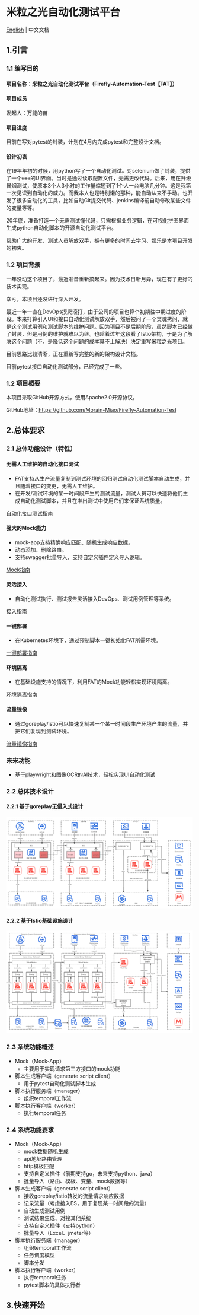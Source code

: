 # 米粒之光自动化测试平台

[English](README_en.md) | 中文文档

## 1.引言

### 1.1 编写目的

#### 项目名称：米粒之光自动化测试平台（Firefly-Automation-Test【FAT】）

#### 项目成员

发起人：万能的苗

#### 项目进度

目前在写对pytest的封装，计划在4月内完成pytest和完整设计文档。

#### 设计初衷

在19年年初的时候，用python写了一个自动化测试。对selenium做了封装，提供了一个exe的UI界面。当时是通过读取配置文件，无需更改代码。后来，用在升级冒烟测试，使原本3个人3小时的工作量缩短到了1个人一台电脑几分钟。这是我第一次见识到自动化的威力。而我本人也是特别懒的那种，能自动从来不手动。也开发了很多自动化的工具，比如自动Git提交代码、jenkins编译前自动修改某些文件的变量等等。

20年底，准备打造一个无需测试懂代码，只需根据业务逻辑，在可视化拼图界面生成python自动化脚本的开源自动化测试平台。

帮助广大的开发、测试人员解放双手，拥有更多的时间去学习、娱乐是本项目开发的初衷。

### 1.2 项目背景

一年没动这个项目了，最近准备重新搞起来。因为技术日新月异，现在有了更好的技术实现。

幸亏，本项目还没进行深入开发。

最近一年一直在DevOps摸爬滚打，由于公司的项目也算个初期往中期过度的阶段。本来打算引入UI和接口自动化测试解放双手，然后被问了一个灵魂拷问，就是这个测试用例和测试脚本的维护问题。因为项目不是后期阶段，虽然脚本已经做了封装，但是用例的维护就难以为继。也趁着过年这段看了Istio架构，于是为了解决这个问题（不，是降低这个问题的成本算不上解决）决定重写米粒之光项目。

目前思路比较清晰，正在重新写完整的新的架构设计文档。

目前pytest接口自动化测试部分，已经完成了一些。

### 1.2 项目概要

本项目采取GitHub开源方式，使用Apache2.0开源协议。

GitHub地址：https://github.com/Morain-Miao/Firefly-Automation-Test

## 2.总体要求

### 2.1 总体功能设计（特性）

#### 无需人工维护的自动化接口测试

- FAT支持从生产流量复制到测试环境的回归测试自动化测试脚本自动生成，并且随着接口的变更，无需人工维护。
- 在开发/测试环境的某一时间段产生的测试流量，测试人员可以快速将他们生成自动化测试脚本，并且在准出测试中使用它们来保证系统质量。

[自动化接口测试指南]()

#### 强大的Mock能力

- mock-app支持精确响应匹配、随机生成响应数据。
- 动态添加、删除路由。
- 支持swagger批量导入，支持自定义插件定义导入逻辑。

[Mock指南]()

#### 灵活接入

- 自动化测试执行、测试报告灵活接入DevOps、测试用例管理等系统。

[接入指南]()

#### 一键部署

- 在Kubernetes环境下，通过预制脚本一键初始化FAT所需环境。

[一键部署指南]()

#### 环境隔离

- 在基础设施支持的情况下，利用FAT的Mock功能轻松实现环境隔离。

[环境隔离指南]()

#### 流量镜像

- 通过goreplay/istio可以快速复制某一个某一时间段生产环境产生的流量，并把它们复现到测试环境。

[流量镜像指南]()

### 未来功能

- 基于playwright和图像OCR的AI技术，轻松实现UI自动化测试

### 2.2 总体技术设计

#### 2.2.1 基于goreplay无侵入式设计

![](https://github.com/Morain-Miao/Firefly-Automation-Test/blob/main/img/%E6%B5%81%E9%87%8F%E5%BD%95%E5%88%B6%E8%87%AA%E5%8A%A8%E5%8C%96%E6%B5%8B%E8%AF%95.png)

#### 2.2.2 基于Istio基础设施设计

![](https://github.com/Morain-Miao/Firefly-Automation-Test/blob/main/img/istio%E6%B5%81%E9%87%8F%E5%A4%8D%E5%88%B6%E6%96%B9%E6%A1%88.png)

### 2.3 系统功能概述

- Mock（Mock-App）
    - 主要用于实现请求第三方接口的mock功能
- 脚本生成客户端（generate script client）
    - 用于pytest自动化测试脚本生成
- 脚本执行服务端（manager）
    - 组织temporal工作流
- 脚本执行客户端（worker）
    - 执行temporal任务

### 2.4 系统功能要求

- Mock（Mock-App）
    - mock数据随机生成
    - api地址路由管理
    - http模板匹配
    - 支持自定义插件（前期支持go，未来支持python、java）
    - 批量导入（路由、模板、变量、mock数据等）
- 脚本生成客户端（generate script client）
    - 接收goreplay/istio转发的流量请求响应数据
    - 记录流量（考虑接入ES，用于复现某一时间段的流量）
    - 自动生成测试用例
    - 测试结果生成、对接其他系统
    - 支持自定义插件（支持python）
    - 批量导入（Excel、jmeter等）
- 脚本执行服务端（manager）
    - 组织temporal工作流
    - 任务调度模型
    - 脚本分发
- 脚本执行客户端（worker）
    - 执行temporal任务
    - pytest脚本的具体执行者


## 3.快速开始



























